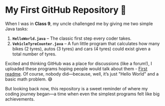 # My First GitHub Repository 🌟  

When I was in **Class 9**, my uncle challenged me by giving me two simple Java tasks:  

1. **`HelloWorld.java`** – The classic first step every coder takes.  
2. **`VehicleTyreCounter.java`** – A fun little program that calculates how many bikes (2 tyres), autos (3 tyres) and cars (4 tyres) could exist given a total number of tyres.  

Excited and thinking GitHub was a place for discussions (like a forum!), I uploaded these programs hoping people would talk about them - [First readme](https://github.com/priyanshrd/my_first_github_project). Of course, nobody did—because, well, it’s just "Hello World" and a basic math problem. 😅  

But looking back now, this repository is a sweet reminder of where my coding journey began—a time when even the simplest programs felt like big achievements.  
